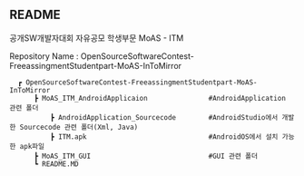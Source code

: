 ## README

공개SW개발자대회
자유공모
학생부문
MoAS - ITM


Repository Name : OpenSourceSoftwareContest-FreeassingmentStudentpart-MoAS-InToMirror
      
      ┏ OpenSourceSoftwareContest-FreeassingmentStudentpart-MoAS-InToMirror     
          ┣ MoAS_ITM_AndroidApplicaion               #AndroidApplication 관련 폴더              
              ┣ AndroidApplication_Sourcecode        #AndroidStudio에서 개발한 Sourcecode 관련 폴더(Xml, Java)                    
              ┣ ITM.apk                              #AndroidOS에서 설치 가능한 apk파일            
          ┣ MoAS_ITM_GUI                             #GUI 관련 폴더            
          ┗ README.MD
